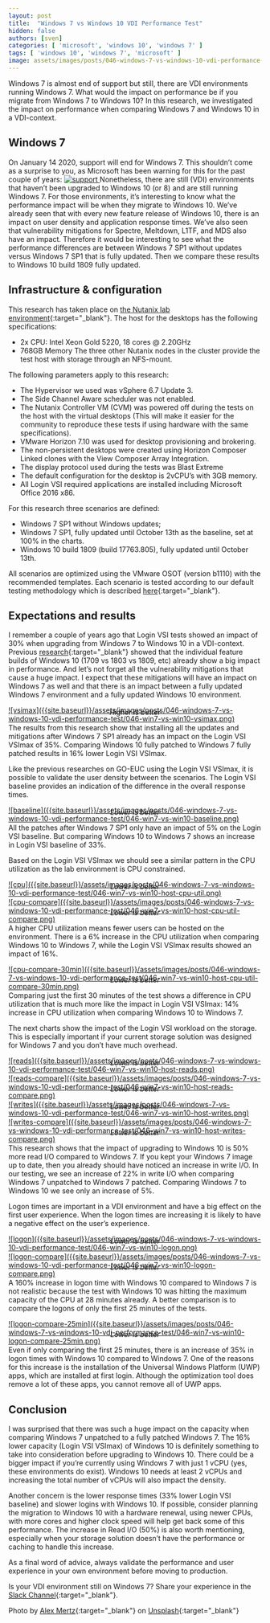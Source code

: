 ```yaml
---
layout: post
title:  "Windows 7 vs Windows 10 VDI Performance Test"
hidden: false
authors: [sven]
categories: [ 'microsoft', 'windows 10', 'windows 7' ]
tags: [ 'windows 10', 'windows 7', 'microsoft' ]
image: assets/images/posts/046-windows-7-vs-windows-10-vdi-performance-test/046-win7-vs-win10-feature-image.png
---
```

Windows 7 is almost end of support but still, there are VDI environments running Windows 7. What would the impact on performance be if you migrate from Windows 7 to Windows 10? In this research, we investigated the impact on performance when comparing Windows 7 and Windows 10 in a VDI-context.

## Windows 7
On January 14 2020, support will end for Windows 7. This shouldn’t come as a surprise to you, as Microsoft has been warning for this for the past couple of years:
<a href="{{site.baseurl}}/assets/images/posts/046-windows-7-vs-windows-10-vdi-performance-test/046-win7-vs-win10-end-of-support.jpg" data-lightbox="support">
![support]({{site.baseurl}}/assets/images/posts/046-windows-7-vs-windows-10-vdi-performance-test/046-win7-vs-win10-end-of-support.jpg)
</a>
Nonetheless, there are still (VDI) environments that haven’t been upgraded to Windows 10 (or 8) and are still running Windows 7. For those environments, it’s interesting to know what the performance impact will be when they migrate to Windows 10. We’ve already seen that with every new feature release of Windows 10, there is an impact on user density and application response times. We’ve also seen that vulnerability mitigations for Spectre, Meltdown, L1TF, and MDS also have an impact. Therefore it would be interesting to see what the performance differences are between Windows 7 SP1 without updates versus Windows 7 SP1 that is fully updated. Then we compare these results to Windows 10 build 1809 fully updated.

## Infrastructure & configuration
This research has taken place on [the Nutanix lab environment]({{site.baseurl}}/nutanix-lab-architecture-and-hardware-setup-overview-2019){:target="_blank"}. The host for the desktops has the following specifications:

  * 2x CPU: Intel Xeon Gold 5220, 18 cores @ 2.20GHz
  * 768GB Memory
The three other Nutanix nodes in the cluster provide the test host with storage through an NFS-mount.

The following parameters apply to this research:

  * The Hypervisor we used was vSphere 6.7 Update 3.
  * The Side Channel Aware scheduler was not enabled.
  * The Nutanix Controller VM (CVM) was powered off during the tests on the host with the virtual desktops (This will make it easier for the community to reproduce these tests if using hardware with the same specifications).
  * VMware Horizon 7.10 was used for desktop provisioning and brokering.
  * The non-persistent desktops were created using Horizon Composer Linked clones with the View Composer Array Integration.
  * The display protocol used during the tests was Blast Extreme
  * The default configuration for the desktop is 2vCPU’s with 3GB memory.
  * All Login VSI required applications are installed including Microsoft Office 2016 x86.

For this research three scenarios are defined:

  * Windows 7 SP1 without Windows updates;
  * Windows 7 SP1, fully updated until October 13th as the baseline, set at 100% in the charts.
  * Windows 10 build 1809 (build 17763.805), fully updated until October 13th.

All scenarios are optimized using the VMware OSOT (version b1110) with the recommended templates. Each scenario is tested according to our default testing methodology which is described [here]({{stite.baseurl}}/insight-in-the-testing-methodology){:target="_blank"}.

## Expectations and results
I remember a couple of years ago that Login VSI tests showed an impact of 30% when upgrading from Windows 7 to Windows 10 in a VDI-context. Previous [research]({{site.baseurl}}/moores-law-of-windows-10-1903/){:target="_blank"} showed that the individual feature builds of Windows 10 (1709 vs 1803 vs 1809, etc) already show a big impact in performance. And let’s not forget all the vulnerability mitigations that cause a huge impact. I expect that these mitigations will have an impact on Windows 7 as well and that there is an impact between a fully updated Windows 7 environment and a fully updated Windows 10 environment.

<a href="{{site.baseurl}}/assets/images/posts/046-windows-7-vs-windows-10-vdi-performance-test/046-win7-vs-win10-vsimax.png" data-lightbox="vsimax">
![vsimax]({{site.baseurl}}/assets/images/posts/046-windows-7-vs-windows-10-vdi-performance-test/046-win7-vs-win10-vsimax.png)
</a>
<p align="center" style="margin-top: -30px;" >
  <i>Higher is better</i>
</p>

The results from this research show that installing all the updates and mitigations after Windows 7 SP1 already has an impact on the Login VSI VSImax of 35%. Comparing Windows 10 fully patched to Windows 7 fully patched results in 16% lower Login VSI VSImax.

Like the previous researches on GO-EUC using the Login VSI VSImax, it is possible to validate the user density between the scenarios. The Login VSI baseline provides an indication of the difference in the overall response times.

<a href="{{site.baseurl}}/assets/images/posts/046-windows-7-vs-windows-10-vdi-performance-test/046-win7-vs-win10-baseline.png" data-lightbox="baseline">
![baseline]({{site.baseurl}}/assets/images/posts/046-windows-7-vs-windows-10-vdi-performance-test/046-win7-vs-win10-baseline.png)
</a>
<p align="center" style="margin-top: -30px;" >
  <i>Lower is better</i>
</p>

All the patches after Windows 7 SP1 only have an impact of 5% on the Login VSI baseline. But comparing Windows 10 to Windows 7 shows an increase in Login VSI baseline of 33%.

Based on the Login VSI VSImax we should see a similar pattern in the CPU utilization as the lab environment is CPU constrained.

<a href="{{site.baseurl}}/assets/images/posts/046-windows-7-vs-windows-10-vdi-performance-test/046-win7-vs-win10-host-cpu-util.png" data-lightbox="cpu">
![cpu]({{site.baseurl}}/assets/images/posts/046-windows-7-vs-windows-10-vdi-performance-test/046-win7-vs-win10-host-cpu-util.png)
</a>
<p align="center" style="margin-top: -30px;" >
  <i>Lower is better</i>
</p>

<a href="{{site.baseurl}}/assets/images/posts/046-windows-7-vs-windows-10-vdi-performance-test/046-win7-vs-win10-host-cpu-util-compare.png" data-lightbox="cpu-compare">
![cpu-compare]({{site.baseurl}}/assets/images/posts/046-windows-7-vs-windows-10-vdi-performance-test/046-win7-vs-win10-host-cpu-util-compare.png)
</a>
<p align="center" style="margin-top: -30px;" >
  <i>Lower is better</i>
</p>

A higher CPU utilization means fewer users can be hosted on the environment. There is a 6% increase in the CPU utilization when comparing Windows 10 to Windows 7, while the Login VSI VSImax results showed an impact of 16%.

<a href="{{site.baseurl}}/assets/images/posts/046-windows-7-vs-windows-10-vdi-performance-test/046-win7-vs-win10-host-cpu-util-compare-30min.png" data-lightbox="cpu-compare-30min">
![cpu-compare-30min]({{site.baseurl}}/assets/images/posts/046-windows-7-vs-windows-10-vdi-performance-test/046-win7-vs-win10-host-cpu-util-compare-30min.png)
</a>
<p align="center" style="margin-top: -30px;" >
  <i>Lower is better</i>
</p>

Comparing just the first 30 minutes of the test shows a difference in CPU utilization that is much more like the impact in Login VSI VSImax: 14% increase in CPU utilization when comparing Windows 10 to Windows 7.

The next charts show the impact of the Login VSI workload on the storage. This is especially important if your current storage solution was designed for Windows 7 and you don’t have much overhead.

<a href="{{site.baseurl}}/assets/images/posts/046-windows-7-vs-windows-10-vdi-performance-test/046-win7-vs-win10-host-reads.png" data-lightbox="reads">
![reads]({{site.baseurl}}/assets/images/posts/046-windows-7-vs-windows-10-vdi-performance-test/046-win7-vs-win10-host-reads.png)
</a>
<p align="center" style="margin-top: -30px;" >
  <i>Lower is better</i>
</p>

<a href="{{site.baseurl}}/assets/images/posts/046-windows-7-vs-windows-10-vdi-performance-test/046-win7-vs-win10-host-reads-compare.png" data-lightbox="reads-compare">
![reads-compare]({{site.baseurl}}/assets/images/posts/046-windows-7-vs-windows-10-vdi-performance-test/046-win7-vs-win10-host-reads-compare.png)
</a>
<p align="center" style="margin-top: -30px;" >
  <i>Lower is better</i>
</p>

<a href="{{site.baseurl}}/assets/images/posts/046-windows-7-vs-windows-10-vdi-performance-test/046-win7-vs-win10-host-writes.png" data-lightbox="writes">
![writes]({{site.baseurl}}/assets/images/posts/046-windows-7-vs-windows-10-vdi-performance-test/046-win7-vs-win10-host-writes.png)
</a>
<p align="center" style="margin-top: -30px;" >
  <i>Lower is better</i>
</p>

<a href="{{site.baseurl}}/assets/images/posts/046-windows-7-vs-windows-10-vdi-performance-test/046-win7-vs-win10-host-writes-compare.png" data-lightbox="writes-compare">
![writes-compare]({{site.baseurl}}/assets/images/posts/046-windows-7-vs-windows-10-vdi-performance-test/046-win7-vs-win10-host-writes-compare.png)
</a>
<p align="center" style="margin-top: -30px;" >
  <i>Lower is better</i>
</p>

This research shows that the impact of upgrading to Windows 10 is 50% more read I/O compared to Windows 7. If you kept your Windows 7 image up to date, then you already should have noticed an increase in write I/O. In our testing, we see an increase of 22% in write I/O when comparing Windows 7 unpatched to Windows 7 patched. Comparing Windows 7 to Windows 10 we see only an increase of 5%.

Logon times are important in a VDI environment and have a big effect on the first user experience. When the logon times are increasing it is likely to have a negative effect on the user’s experience.

<a href="{{site.baseurl}}/assets/images/posts/046-windows-7-vs-windows-10-vdi-performance-test/046-win7-vs-win10-logon.png" data-lightbox="logon">
![logon]({{site.baseurl}}/assets/images/posts/046-windows-7-vs-windows-10-vdi-performance-test/046-win7-vs-win10-logon.png)
</a>
<p align="center" style="margin-top: -30px;" >
  <i>Lower is better</i>
</p>

<a href="{{site.baseurl}}/assets/images/posts/046-windows-7-vs-windows-10-vdi-performance-test/046-win7-vs-win10-logon-compare.png" data-lightbox="logon-compare">
![logon-compare]({{site.baseurl}}/assets/images/posts/046-windows-7-vs-windows-10-vdi-performance-test/046-win7-vs-win10-logon-compare.png)
</a>
<p align="center" style="margin-top: -30px;" >
  <i>Lower is better</i>
</p>

A 160% increase in logon time with Windows 10 compared to Windows 7 is not realistic because the test with Windows 10 was hitting the maximum capacity of the CPU at 28 minutes already. A better comparison is to compare the logons of only the first 25 minutes of the tests.

<a href="{{site.baseurl}}/assets/images/posts/046-windows-7-vs-windows-10-vdi-performance-test/046-win7-vs-win10-logon-compare-25min.png" data-lightbox="logon-compare-25min">
![logon-compare-25min]({{site.baseurl}}/assets/images/posts/046-windows-7-vs-windows-10-vdi-performance-test/046-win7-vs-win10-logon-compare-25min.png)
</a>
<p align="center" style="margin-top: -30px;" >
  <i>Lower is better</i>
</p>

Even if only comparing the first 25 minutes, there is an increase of 35% in logon times with Windows 10 compared to Windows 7. One of the reasons for this increase is the installation of the Universal Windows Platform (UWP) apps, which are installed at first login. Although the optimization tool does remove a lot of these apps, you cannot remove all of UWP apps.

## Conclusion
I was surprised that there was such a huge impact on the capacity when comparing Windows 7 unpatched to a fully patched Windows 7. The 16% lower capacity (Login VSI VSImax) of Windows 10 is definitely something to take into consideration before upgrading to Windows 10. There could be a bigger impact if you’re currently using Windows 7 with just 1 vCPU (yes, these environments do exist). Windows 10 needs at least 2 vCPUs and increasing the total number of vCPUs will also impact the density.

Another concern is the lower response times (33% lower Login VSI baseline) and slower logins with Windows 10. If possible, consider planning the migration to Windows 10 with a hardware renewal, using newer CPUs, with more cores and higher clock speed will help get back some of this performance. The increase in Read I/O (50%) is also worth mentioning, especially when your storage solution doesn’t have the performance or caching to handle this increase.

As a final word of advice, always validate the performance and user experience in your own environment before moving to production.

Is your VDI environment still on Windows 7? Share your experience in the [Slack Channel](https://worldofeuc.slack.com){:target="_blank"}.

Photo by [Alex Mertz](https://unsplash.com/@alexmertz?utm_source=unsplash&utm_medium=referral&utm_content=creditCopyText){:target="_blank"} on [Unsplash](https://unsplash.com/s/photos/seattle?utm_source=unsplash&utm_medium=referral&utm_content=creditCopyText){:target="_blank"}
